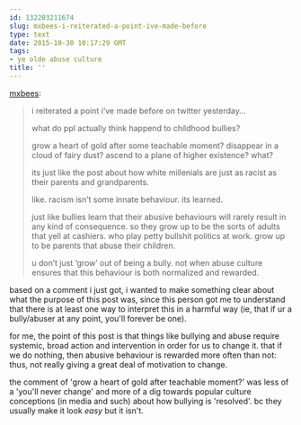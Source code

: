 ```yaml
---
id: 132203211674
slug: mxbees-i-reiterated-a-point-ive-made-before
type: text
date: 2015-10-30 10:17:29 GMT
tags:
- ye olde abuse culture
title: ''
---
```

<p><a class="tumblr_blog" href="http://mxbees.tumblr.com/post/130916424509">mxbees</a>:</p>
<blockquote>
<p>i reiterated a point i’ve made before on twitter yesterday…</p>

<p>what do ppl actually think happend to childhood bullies?</p>

<p>grow a heart of gold after some teachable moment? disappear in a cloud of fairy dust? ascend to a plane of higher existence? what?</p>

<p>its just like the post about how white millenials are just as racist as their parents and grandparents.</p>

<p>like. racism isn’t some innate behaviour. its learned.</p>

<p>just like bullies learn that their abusive behaviours will rarely result in any kind of consequence. so they grow up to be the sorts of adults that yell at cashiers. who play petty bullshit politics at work. grow up to be parents that abuse their children.</p>

<p>u don’t just ‘grow’ out of being a bully. not when abuse culture ensures that this behaviour is both normalized and rewarded.</p>
</blockquote>

based on a comment i just got, i wanted to make something clear about what the purpose of this post was, since this person got me to understand that there is at least one way to interpret this in a harmful way (ie, that if ur a bully/abuser at any point, you'll forever be one).

for me, the point of this post is that things like bullying and abuse require systemic, broad action and intervention in order for us to change it. that if we do nothing, then abusive behaviour is rewarded more often than not: thus, not really giving a great deal of motivation to change. 

the comment of 'grow a heart of gold after teachable moment?' was less of a 'you'll never change' and more of a dig towards popular culture conceptions (in media and such) about how bullying is 'resolved'. bc they usually make it look *easy* but it isn't.